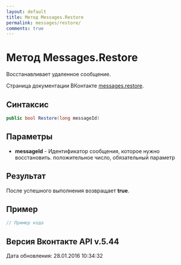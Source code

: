 ```yaml
---
layout: default
title: Метод Messages.Restore
permalink: messages/restore/
comments: true
---
```

# Метод Messages.Restore
Восстанавливает удаленное сообщение.

Страница документации ВКонтакте [messages.restore](https://vk.com/dev/messages.restore).

## Синтаксис
``` csharp
public bool Restore(long messageId)
```

## Параметры
+ **messageId** - Идентификатор сообщения, которое нужно восстановить. положительное число, обязательный параметр

## Результат
После успешного выполнения возвращает **true**.

## Пример
``` csharp
// Пример кода
```

## Версия Вконтакте API v.5.44
Дата обновления: 28.01.2016 10:34:32
